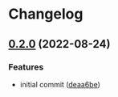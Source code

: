 # Changelog

## [0.2.0](https://github.com/ChipWolf/test-matrix/compare/c-a-v0.1.0...c-a-v0.2.0) (2022-08-24)


### Features

* initial commit ([deaa6be](https://github.com/ChipWolf/test-matrix/commit/deaa6be3af299281766d268c449c2d8fa0e4e0ef))

